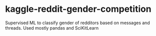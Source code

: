 # kaggle-reddit-gender-competition
Supervised ML to classify gender of redditors based on messages and threads. Used mostly pandas and SciKitLearn
